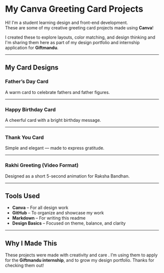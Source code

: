 #  My Canva Greeting Card Projects

Hi!  I'm a student learning design and front-end development.  
These are some of my creative greeting card projects made using **Canva**!

I created these to explore layouts, color matching, and design thinking and I'm sharing them here as part of my design portfolio and internship application for **Giftmandu**.

---

##  My Card Designs

### Father’s Day Card
A warm card to celebrate fathers and father figures.  

---

### Happy Birthday Card
A cheerful card with a bright birthday message.  

---

### Thank You Card
Simple and elegant — made to express gratitude.  

---

###  Rakhi Greeting (Video Format)
Designed as a short 5-second animation for Raksha Bandhan.  

---

## Tools Used

- **Canva** – For all design work
- **GitHub** – To organize and showcase my work
- **Markdown** – For writing this readme
- **Design Basics** – Focused on theme, balance, and clarity

---

##  Why I Made This

These projects were made with creativity and care .
I’m using them to apply for the **Giftmandu internship**, and to grow my design portfolio. Thanks for checking them out! 
